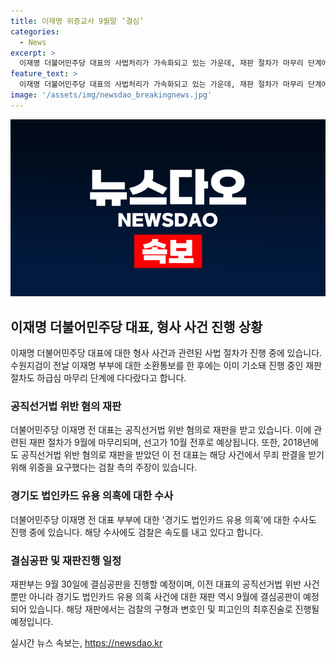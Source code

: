 ```yaml
---
title: 이재명 위증교사 9월말 ‘결심’
categories:
  - News
excerpt: >
  이재명 더불어민주당 대표의 사법처리가 가속화되고 있는 가운데, 재판 절차가 마무리 단계에 접어들었다. 이 대표는 공직선거법 위반 혐의로 기소되어 현재 위증을 요구하는 혐의로 재판 중이며, 9월과 10월에 선고가 예상된다. 또한, 경기도 법인카드 유용 의혹에 대한 수사도 진행 중이다.
feature_text: >
  이재명 더불어민주당 대표의 사법처리가 가속화되고 있는 가운데, 재판 절차가 마무리 단계에 접어들었다. 이 대표는 공직선거법 위반 혐의로 기소되어 현재 위증을 요구하는 혐의로 재판 중이며, 9월과 10월에 선고가 예상된다. 또한, 경기도 법인카드 유용 의혹에 대한 수사도 진행 중이다.
image: '/assets/img/newsdao_breakingnews.jpg'
---
```


<p><img src="/assets/img/newsdao_breakingnews.jpg" alt="ranknews 속보" /></p>

<h2 data-ke-size="size26">이재명 더불어민주당 대표, 형사 사건 진행 상황</h2>

<p data-ke-size="size16">이재명 더불어민주당 대표에 대한 형사 사건과 관련된 사법 절차가 진행 중에 있습니다. 수원지검이 전날 이재명 부부에 대한 소환통보를 한 후에는 이미 기소돼 진행 중인 재판 절차도 하급심 마무리 단계에 다다랐다고 합니다.</p>

<h3>공직선거법 위반 혐의 재판</h3>

<p data-ke-size="size16">더불어민주당 이재명 전 대표는 공직선거법 위반 혐의로 재판을 받고 있습니다. 이에 관련된 재판 절차가 9월에 마무리되며, 선고가 10월 전후로 예상됩니다. 또한, 2018년에도 공직선거법 위반 혐의로 재판을 받았던 이 전 대표는 해당 사건에서 무죄 판결을 받기 위해 위증을 요구했다는 검찰 측의 주장이 있습니다.</p>

<h3>경기도 법인카드 유용 의혹에 대한 수사</h3>

<p data-ke-size="size16">더불어민주당 이재명 전 대표 부부에 대한 '경기도 법인카드 유용 의혹'에 대한 수사도 진행 중에 있습니다. 해당 수사에도 검찰은 속도를 내고 있다고 합니다.</p>

<h3>결심공판 및 재판진행 일정</h3>

<p data-ke-size="size16">재판부는 9월 30일에 결심공판을 진행할 예정이며, 이전 대표의 공직선거법 위반 사건 뿐만 아니라 경기도 법인카드 유용 의혹 사건에 대한 재판 역시 9월에 결심공판이 예정되어 있습니다. 해당 재판에서는 검찰의 구형과 변호인 및 피고인의 최후진술로 진행될 예정입니다.</p>
실시간 뉴스 속보는, <a href="https://newsdao.kr" rel="dofollow">https://newsdao.kr</a>


